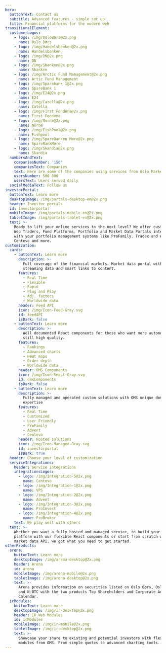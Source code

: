 ```yaml
---
hero:
  buttonText: Contact us
  subtitle: Advanced features - simple set up
  title: Financial platforms for the modern web
transitionalElement:
  customerLogos:
    - logo: /img/OsloBørs@2x.png
      name: Oslo Børs
    - logo: /img/Handelsbanken@2x.png
      name: Handelsbanken
    - logo: /img/DN@2x.png
      name: DN
    - logo: /img/Sbanken@2x.png
      name: Sbanken
    - logo: /img/Arctic Fund Management@2x.png
      name: Artic Fund Management
    - logo: /img/Sparebank 1@2x.png
      name: SpareBank 1
    - logo: /img/E24@2x.png
      name: E24
    - logo: /img/Catella@2x.png
      name: Catella
    - logo: /img/First Fondene@2x.png
      name: First Fondene
    - logo: /img/Norne@2x.png
      name: Norne
    - logo: /img/FishPool@2x.png
      name: Fishpool
    - logo: /img/SpareBanken Møre@2x.png
      name: SpareBankMøre
    - logo: /img/Skandia@2x.png
      name: Skandia
  numbersAndText:
    companiesNumber: '150'
    companiesText: Companies
    text: Here are some of the companies using services from Oslo Market Solutions
    usersNumber: 500 000
    usersText: Users served daily
  socialMediaText: Follow us
investorPortal:
  buttonText: Learn more
  desktopImage: /img/portals-desktop-en@2x.png
  header: Investor portals
  id: investorportal
  mobileImage: /img/portals-mobile-en@2x.png
  tabletImage: /img/portals-tablet-en@2x.png
  text: >-
    Ready to lift your online services to the next level? We offer customized
    Web Traders, Fund Platforms, Portfolio and Market Data Portals integrated
    with your portfolio management systems like ProFamily, Tradex and APX,
    Centevo and more.
customization:
  cards:
    - buttonText: Learn more
      description: >-
        Full coverage of the financial markets. Market data portal with live,
        streaming data and smart links to content.
      features:
        - Real Time
        - Flexible
        - Rapid
        - Plug and Play
        - Adj. factors
        - Worldwide data
      header: Feed API
      icon: /img/Icon-Feed-Gray.svg
      id: feedAPI
      isDark: false
    - buttonText: Learn more
      description: >-
        Well documented React components for those who want more autonomy, but
        still high quality.
      features:
        - Rankings
        - Advanced charts
        - Heat maps
        - Order depth
        - Worldwide data
      header: OMS Components
      icon: /img/Icon-React-Gray.svg
      id: omsComponents
      isDark: false
    - buttonText: Learn more
      description: >-
        Fully managed and operated custom solutions with OMS unique domain
        expertise
      features:
        - Real Time
        - Customized
        - User Friendly
        - ProFamily
        - Advent
        - Centevo
      header: Hosted solutions
      icon: /img/Icon-Managed-Gray.svg
      id: investorportal
      isDark: true
  header: Choose your level of customization
  serviceIntegrations:
    header: Service integrations
    integrationsLogos:
      - logo: /img/Integration-5@2x.png
        name: Centevo
      - logo: /img/Integration-1@2x.png
        name: VPS
      - logo: /img/Integration-2@2x.png
        name: Advent
      - logo: /img/Integration-3@2x.png
        name: ProInvest
      - logo: /img/Integration-4@2x.png
        name: ProBroker
    text: We play well with others
  text: >-
    Whether you want a fully hosted and managed service, to build your own
    platform with our flexible React components or start from scratch with the
    market data API, we got what you need to get started.
otherProducts:
  arena:
    buttonText: Learn more
    desktopImage: /img/arena-desktop@2x.png
    header: Arena
    id: arena
    mobileImage: /img/arena-mobile@2x.png
    tabletImage: /img/arena-desktop@2x.png
    text: >-
      Arena provides information on securities listed on Oslo Børs, Oslo Axess
      and N-OTC with the two products Top Shareholders and Corporate Actions
      Calendar.
  irModules:
    buttonText: Learn more
    desktopImage: /img/ir-desktop@2x.png
    header: IR Web Modules
    id: irModules
    mobileImage: /img/ir-mobile@2x.png
    tabletImage: /img/ir-desktop@2x.png
    text: >-
      Showcase your share to existing and potential investors with flexible web
      modules from OMS. From simple quotes to advanced charting tools.
---
```

